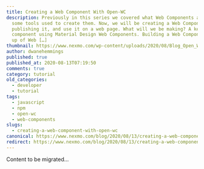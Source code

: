 ```yaml
---
title: Creating a Web Component With Open-WC
description: Previously in this series we covered what Web Components are and
  some tools used to create them. Now, we will be creating a Web Component,
  publishing it, and use it on a web page. What will we be making? A keypad
  component using Material Design Web Components. Building a Web Component made
  up of Web […]
thumbnail: https://www.nexmo.com/wp-content/uploads/2020/08/Blog_Open_WC_1200x600.png
author: dwanehemmings
published: true
published_at: 2020-08-13T07:19:50
comments: true
category: tutorial
old_categories:
  - developer
  - tutorial
tags:
  - javascript
  - npm
  - open-wc
  - web-components
slugs:
  - creating-a-web-component-with-open-wc
canonical: https://www.nexmo.com/blog/2020/08/13/creating-a-web-component-with-open-wc
redirect: https://www.nexmo.com/blog/2020/08/13/creating-a-web-component-with-open-wc
---
```

Content to be migrated...